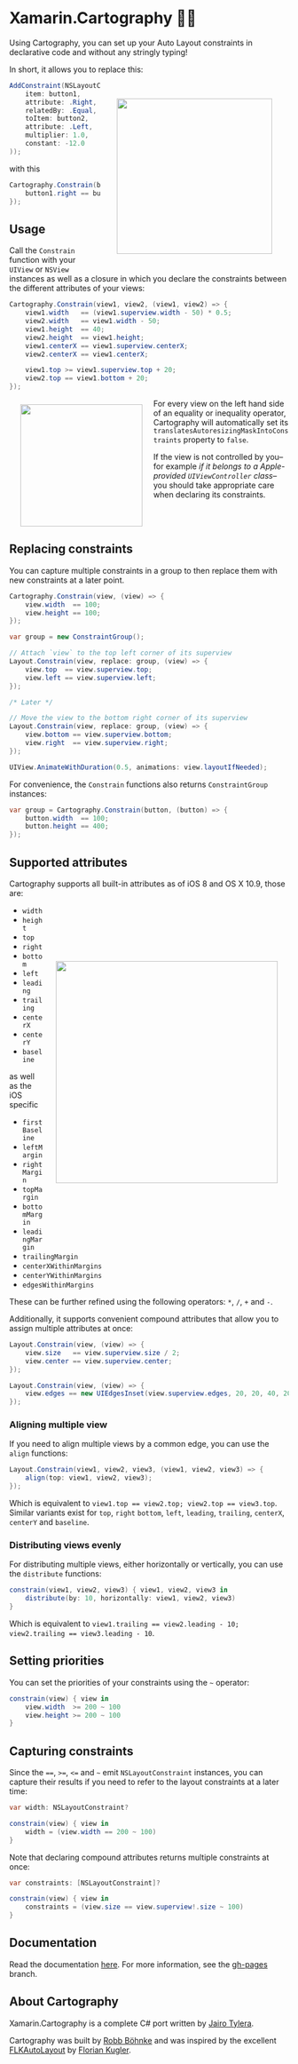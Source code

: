 # Xamarin.Cartography :iphone::triangular_ruler:

Using Cartography, you can set up your Auto Layout constraints in declarative code and without any stringly typing!

In short, it allows you to replace this:

<img src="/images/pirates2.png" align="right" height="280px" hspace="30px" vspace="30px">

```C#
AddConstraint(NSLayoutConstraint.Create(
    item: button1,
    attribute: .Right,
    relatedBy: .Equal,
    toItem: button2,
    attribute: .Left,
    multiplier: 1.0,
    constant: -12.0
));
```

with this

```C#
Cartography.Constrain(button1, button2, (button1, button2) => {
    button1.right == button2.left - 12;
});
```

## Usage

Call the `Constrain` function with your `UIView` or `NSView` instances as well
as a closure in which you declare the constraints between the different
attributes of your views:

```C#
Cartography.Constrain(view1, view2, (view1, view2) => {
    view1.width   == (view1.superview.width - 50) * 0.5;
    view2.width   == view1.width - 50;
    view1.height  == 40;
    view2.height  == view1.height;
    view1.centerX == view1.superview.centerX;
    view2.centerX == view1.centerX;

    view1.top >= view1.superview.top + 20;
    view2.top == view1.bottom + 20;
});
```

<img src="/images/pirates1.png" align="left" height="220px" hspace="20px" vspace="10px">

For every view on the left hand side of an equality or inequality operator,
Cartography will automatically set its
`translatesAutoresizingMaskIntoConstraints` property to `false`.

If the view is
not controlled by you–for example _if it belongs to a Apple-provided
`UIViewController` class_–you should take appropriate care when declaring its
constraints.

<br><br>

## Replacing constraints

You can capture multiple constraints in a group to then replace them with new
constraints at a later point.

```C#
Cartography.Constrain(view, (view) => {
    view.width  == 100;
    view.height == 100;
});

var group = new ConstraintGroup();

// Attach `view` to the top left corner of its superview
Layout.Constrain(view, replace: group, (view) => {
    view.top  == view.superview.top;
    view.left == view.superview.left;
});

/* Later */

// Move the view to the bottom right corner of its superview
Layout.Constrain(view, replace: group, (view) => {
    view.bottom == view.superview.bottom;
    view.right  == view.superview.right;
});

UIView.AnimateWithDuration(0.5, animations: view.layoutIfNeeded);
```

For convenience, the `Constrain` functions also returns `ConstraintGroup`
instances:

```C#
var group = Cartography.Constrain(button, (button) => {
    button.width  == 100;
    button.height == 400;
});
```

## Supported attributes


Cartography supports all built-in attributes as of iOS 8 and OS X 10.9, those are:

<img src="/images/pirates3.png" align="right" height="400px" hspace="20px" vspace="100px">

- `width`
- `height`
- `top`
- `right`
- `bottom`
- `left`
- `leading`
- `trailing`
- `centerX`
- `centerY`
- `baseline`

as well as the iOS specific

- `firstBaseline`
- `leftMargin`
- `rightMargin`
- `topMargin`
- `bottomMargin`
- `leadingMargin`
- `trailingMargin`
- `centerXWithinMargins`
- `centerYWithinMargins`
- `edgesWithinMargins`

These can be further refined using the following operators: `*`, `/`, `+` and
`-`.

Additionally, it supports convenient compound attributes that allow you to
assign multiple attributes at once:

```C#
Layout.Constrain(view, (view) => {
    view.size   == view.superview.size / 2;
    view.center == view.superview.center;
});
```

```C#
Layout.Constrain(view, (view) => {
    view.edges == new UIEdgesInset(view.superview.edges, 20, 20, 40, 20);
});
```

### Aligning multiple view

If you need to align multiple views by a common edge, you can use the `align`
functions:

```C#
Layout.Constrain(view1, view2, view3, (view1, view2, view3) => {
    align(top: view1, view2, view3);
});
```

Which is equivalent to `view1.top == view2.top; view2.top == view3.top`. Similar
variants exist for `top`, `right` `bottom`, `left`, `leading`, `trailing`,
`centerX`, `centerY` and `baseline`.

### Distributing views evenly

For distributing multiple views, either horizontally or vertically, you can use
the `distribute` functions:

```C#
constrain(view1, view2, view3) { view1, view2, view3 in
    distribute(by: 10, horizontally: view1, view2, view3)
}
```

Which is equivalent to `view1.trailing == view2.leading - 10; view2.trailing == view3.leading - 10`.

## Setting priorities

You can set the priorities of your constraints using the `~` operator:

```C#
constrain(view) { view in
    view.width  >= 200 ~ 100
    view.height >= 200 ~ 100
}
```

## Capturing constraints

Since the `==`, `>=`, `<=` and `~` emit `NSLayoutConstraint` instances, you can
capture their results if you need to refer to the layout constraints at a later
time:

```C#
var width: NSLayoutConstraint?

constrain(view) { view in
    width = (view.width == 200 ~ 100)
}
```

Note that declaring compound attributes returns multiple constraints at once:

```C#
var constraints: [NSLayoutConstraint]?

constrain(view) { view in
    constraints = (view.size == view.superview!.size ~ 100)
}
```

## Documentation

Read the documentation [here](http://robb.github.io/Cartography/). For more information, see the [gh-pages](https://github.com/robb/Cartography/tree/gh-pages) branch.

## About Cartography

Xamarin.Cartography is a complete C# port written by [Jairo Tylera][me].

Cartography was built by [Robb Böhnke][me] and was inspired by the excellent
[FLKAutoLayout] by [Florian Kugler][florian].

[flkautolayout]: https://github.com/floriankugler/FLKAutoLayout
[florian]:       https://github.com/floriankugler
[me]:            http://jairo.me
